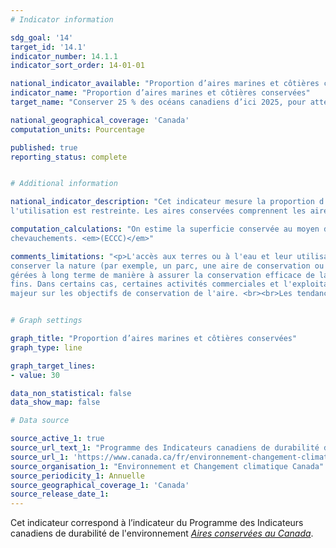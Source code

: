 ```yaml
---
# Indicator information

sdg_goal: '14'
target_id: '14.1'
indicator_number: 14.1.1
indicator_sort_order: 14-01-01

national_indicator_available: "Proportion d’aires marines et côtières conservées"
indicator_name: "Proportion d’aires marines et côtières conservées"
target_name: "Conserver 25 % des océans canadiens d’ici 2025, pour atteindre 30 % d’ici 2030"

national_geographical_coverage: 'Canada'
computation_units: Pourcentage

published: true
reporting_status: complete


# Additional information

national_indicator_description: "Cet indicateur mesure la proportion d’aires marines et côtières conservées. Les aires conservées sont des terres et des eaux dont 
l'utilisation est restreinte. Les aires conservées comprennent les aires protégées et d'autres mesures de conservation efficaces par zone. <em>Environnement et Changement climatique Canada (ECCC)</em>"

computation_calculations: "On estime la superficie conservée au moyen d'une analyse géographique fondée sur les limites déclarées, en tenant compte des 
chevauchements. <em>(ECCC)</em>"

comments_limitations: "<p>L'accès aux terres ou à l'eau et leur utilisation à l'intérieur d'une aire conservée sont restreints, principalement dans le but de 
conserver la nature (par exemple, un parc, une aire de conservation ou une réserve faunique). D'autres mesures de conservation efficaces par zone sont également 
gérées à long terme de manière à assurer la conservation efficace de la biodiversité. Cependant, les aires de conservation peuvent avoir été établies à d'autres 
fins. Dans certains cas, certaines activités commerciales et l'exploitation de ressources biologiques peuvent être permises tant qu'il n'y ait pas d'impact négatif 
majeur sur les objectifs de conservation de l'aire. <br><br>Les tendances sont estimées en fonction de la date à laquelle un site a été établi, plutôt que de la date à laquelle il a été reconnu comme une aire protégée ou une autre mesure de conservation efficace par zone (AMCEZ). Ainsi, les totaux d'une année précédente peuvent changer à mesure que les données sont mises à jour. <br><br>Les données sont régulièrement révisées et mises à jour. L'exhaustivité de la base de données est constamment améliorée à mesure que les aires conservées existantes sont examinées et ajoutées à la base de données, le cas échéant. <em>(ECCC)</em></p>"


# Graph settings

graph_title: "Proportion d’aires marines et côtières conservées"
graph_type: line

graph_target_lines:
- value: 30

data_non_statistical: false
data_show_map: false

# Data source

source_active_1: true
source_url_text_1: "Programme des Indicateurs canadiens de durabilité de l’environnement, Aires conservées au Canada"
source_url_1: 'https://www.canada.ca/fr/environnement-changement-climatique/services/indicateurs-environnementaux/aires-conservees.html'
source_organisation_1: "Environnement et Changement climatique Canada"
source_periodicity_1: Annuelle
source_geographical_coverage_1: 'Canada'
source_release_date_1: 
---
```

Cet indicateur correspond à l’indicateur du Programme des Indicateurs canadiens de durabilité de l'environnement <a href="https://www.canada.ca/fr/environnement-changement-climatique/services/indicateurs-environnementaux/aires-conservees.html"> <em>Aires conservées au Canada</em></a>.
